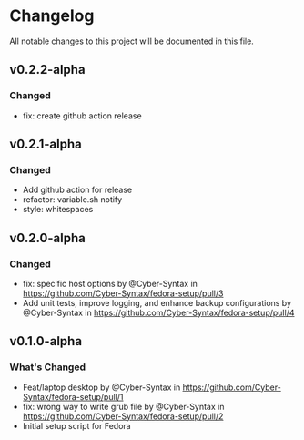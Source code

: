 # Changelog
All notable changes to this project will be documented in this file.

## v0.2.2-alpha
### Changed
  - fix: create github action release
  
## v0.2.1-alpha
### Changed
  - Add github action for release
  - refactor: variable.sh notify
  - style: whitespaces

## v0.2.0-alpha
### Changed
  - fix: specific host options by @Cyber-Syntax in https://github.com/Cyber-Syntax/fedora-setup/pull/3
  - Add unit tests, improve logging, and enhance backup configurations by @Cyber-Syntax in https://github.com/Cyber-Syntax/fedora-setup/pull/4
  
## v0.1.0-alpha
### What's Changed
  - Feat/laptop desktop by @Cyber-Syntax in https://github.com/Cyber-Syntax/fedora-setup/pull/1
  - fix: wrong way to write grub file by @Cyber-Syntax in https://github.com/Cyber-Syntax/fedora-setup/pull/2
  - Initial setup script for Fedora